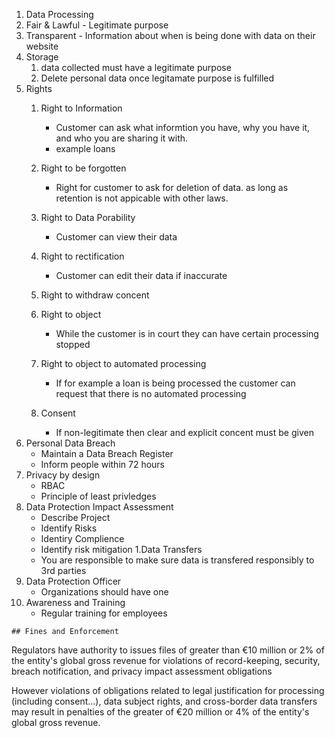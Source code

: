 
1. Data Processing
 1. Fair & Lawful - Legitimate purpose
 1. Transparent - Information about when is being done with data on their website
1. Storage
   1. data collected must have a legitimate purpose
   1. Delete personal data once legitamate purpose is fulfilled
1. Rights
   1. Right to Information
      - Customer can ask what informtion you have, why you have it, and who you are sharing it with.
      - example loans
   1. Right to be forgotten
      - Right for customer to ask for deletion of data.  as long as retention is not appicable with other laws.
  
   1. Right to Data Porability
      - Customer can view their data
   1. Right to rectification
      - Customer can edit their data if inaccurate
   1. Right to withdraw concent
     
   1. Right to object
      - While the customer is in court they can have certain processing stopped
   1. Right to object to automated processing
      - If for example a loan is being processed the customer can request that there is no automated processing
   1. Consent
      - If non-legitimate then clear and explicit concent must be given
  1. Personal Data Breach
      - Maintain a Data Breach Register
      - Inform people within 72 hours
  1. Privacy by design
      - RBAC
      - Principle of least privledges
  1. Data Protection Impact Assessment
     - Describe Project
     - Identify Risks
     - Identiry Complience 
     - Identify risk mitigation
  1.Data Transfers
      - You are responsible to make sure data is transfered responsibly to 3rd parties
  1. Data Protection Officer
      - Organizations should have one
  1. Awareness and Training
      - Regular training for employees
    
    ## Fines and Enforcement
Regulators have authority to issues files of greater than €10 million or 2% of the entity's global gross revenue for violations of record-keeping, security, breach notification, and privacy impact assessment obligations


However violations of obligations related to legal justification for processing (including consent…), data subject rights, and cross-border data transfers may result in penalties of the greater of €20 million or 4% of the entity's global gross revenue.
    
  
